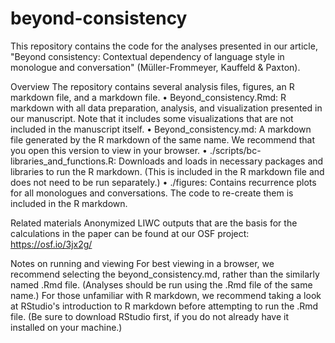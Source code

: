 # beyond-consistency
This repository contains the code for the analyses presented in our article, "Beyond consistency: Contextual dependency of language style in monologue and conversation" (Müller-Frommeyer, Kauffeld & Paxton). 

Overview
The repository contains several analysis files, figures, an R markdown file, and a markdown file.
•	Beyond_consistency.Rmd: R markdown with all data preparation, analysis, and visualization presented in our manuscript. Note that it includes some visualizations that are not included in the manuscript itself.
•	Beyond_consistency.md: A markdown file generated by the R markdown of the same name. We recommend that you open this version to view in your browser.
•	./scripts/bc-libraries_and_functions.R: Downloads and loads in necessary packages and libraries to run the R markdown. (This is included in the R markdown file and does not need to be run separately.)
•	./figures: Contains recurrence plots for all monologues and conversations. The code to re-create them is included in the R markdown.

Related materials
Anonymized LIWC outputs that are the basis for the calculations in the paper can be found at our OSF project: https://osf.io/3jx2g/

Notes on running and viewing
For best viewing in a browser, we recommend selecting the beyond_consistency.md, rather than the similarly named .Rmd file. (Analyses should be run using the .Rmd file of the same name.)
For those unfamiliar with R markdown, we recommend taking a look at RStudio's introduction to R markdown before attempting to run the .Rmd file. (Be sure to download RStudio first, if you do not already have it installed on your machine.)


